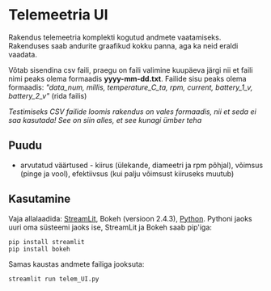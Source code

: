 # Telemeetria UI
Rakendus telemeetria komplekti kogutud andmete vaatamiseks. Rakenduses saab andurite graafikud kokku panna, aga ka neid eraldi vaadata.


Võtab sisendina csv faili, praegu on faili valimine kuupäeva järgi nii et faili nimi peaks olema formaadis **yyyy-mm-dd.txt**. 
Failide sisu peaks olema formaadis: *"data_num, millis, temperature_C_ta, rpm, current, battery_1_v, battery_2_v"* (rida failis)

*Testimiseks CSV failide loomis rakendus on vales formaadis, nii et seda ei saa kasutada! See on siin alles, et see kunagi ümber teha*
## Puudu
- arvutatud väärtused - kiirus (ülekande, diameetri ja rpm põhjal), võimsus (pinge ja vool), efektiivsus (kui palju võimsust kiiruseks muutub)

## Kasutamine
Vaja allalaadida: [StreamLit](https://docs.streamlit.io/get-started/installation), Bokeh (versioon 2.4.3), [Python](https://www.python.org/downloads/). Pythoni jaoks uuri oma süsteemi jaoks ise, StreamLit ja Bokeh saab pip'iga:
```
pip install streamlit
pip install bokeh
```

Samas kaustas andmete failiga jooksuta:
```
streamlit run telem_UI.py
```

